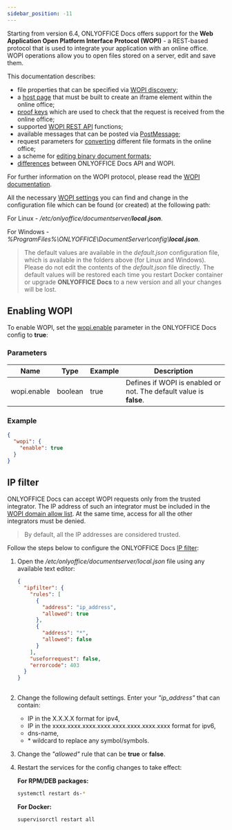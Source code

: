 ```yaml
---
sidebar_position: -11
---
```


Starting from version 6.4, ONLYOFFICE Docs offers support for the **Web Application Open Platform Interface Protocol (WOPI)** - a REST-based protocol that is used to integrate your application with an online office. WOPI operations allow you to open files stored on a server, edit and save them.

This documentation describes:

- file properties that can be specified via [WOPI discovery](./WOPI%20discovery.md);
- a [host page](./Host%20page.md) that must be built to create an iframe element within the online office;
- [proof keys](./Proof%20keys.md) which are used to check that the request is received from the online office;
- supported [WOPI REST API](./WOPI%20REST%20API/WOPI%20REST%20API.md) functions;
- available messages that can be posted via [PostMessage](./PostMessage.md);
- request parameters for [converting](./Conversion%20API.md) different file formats in the online office;
- a scheme for [editing binary document formats](./Editing%20binary%20documents.md);
- [differences](./API%20vs%20WOPI.md) between ONLYOFFICE Docs API and WOPI.

For further information on the WOPI protocol, please read the [WOPI documentation](https://docs.microsoft.com/en-us/microsoft-365/cloud-storage-partner-program/online/).

All the necessary [WOPI settings](https://helpcenter.onlyoffice.com/installation/docs-developer-configuring.aspx#WOPI) you can find and change in the configuration file which can be found (or created) at the following path:

For Linux - */etc/onlyoffice/documentserver/**local.json***.

For Windows - *%ProgramFiles%\ONLYOFFICE\DocumentServer\config\\**local.json***.

> The default values are available in the *default.json* configuration file, which is available in the folders above (for Linux and Windows). Please do not edit the contents of the *default.json* file directly. The default values will be restored each time you restart Docker container or upgrade **ONLYOFFICE Docs** to a new version and all your changes will be lost.

## Enabling WOPI

To enable WOPI, set the [wopi.enable](https://helpcenter.onlyoffice.com/installation/docs-developer-configuring.aspx#wopi-enable) parameter in the ONLYOFFICE Docs config to **true**:

### Parameters

| Name        | Type    | Example | Description                                                        |
| ----------- | ------- | ------- | ------------------------------------------------------------------ |
| wopi.enable | boolean | true    | Defines if WOPI is enabled or not. The default value is **false**. |

### Example

``` json
{
  "wopi": {
    "enable": true
  }
}
```

## IP filter

ONLYOFFICE Docs can accept WOPI requests only from the trusted integrator. The IP address of such an integrator must be included in the [WOPI domain allow list](https://docs.microsoft.com/en-us/microsoft-365/cloud-storage-partner-program/online/build-test-ship/settings#wopi-domain-allow-list). At the same time, access for all the other integrators must be denied.

> By default, all the IP addresses are considered trusted.

Follow the steps below to configure the ONLYOFFICE Docs [IP filter](https://helpcenter.onlyoffice.com/installation/docs-developer-configuring.aspx#IPFilter):

1. Open the */etc/onlyoffice/documentserver/local.json* file using any available text editor:

   ``` json
   {
     "ipfilter": {
       "rules": [
         {
           "address": "ip_address",
           "allowed": true
         },
         {
           "address": "*",
           "allowed": false
         }
       ],
       "useforrequest": false,
       "errorcode": 403
     }
   }
  
   ```

2. Change the following default settings. Enter your *"ip\_address"* that can contain:

   - IP in the X.X.X.X format for ipv4,
   - IP in the xxxx.xxxx.xxxx.xxxx.xxxx.xxxx.xxxx.xxxx format for ipv6,
   - dns-name,
   - \* wildcard to replace any symbol/symbols.

3. Change the *"allowed"* rule that can be **true** or **false**.

4. Restart the services for the config changes to take effect:

   **For RPM/DEB packages:**

   ``` sh
   systemctl restart ds-*
   ```

   **For Docker:**

   ``` sh
   supervisorctl restart all
   ```
